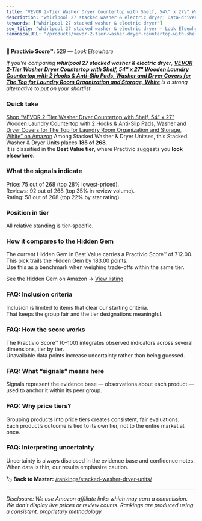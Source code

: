 ```yaml
---
title: "VEVOR 2-Tier Washer Dryer Countertop with Shelf, 54\" x 27\" Wooden Laundry Countertop with 2 Hooks & Anti-Slip Pads, Washer and Dryer Covers for The Top for Laundry Room Organization and Storage, White"
description: "whirlpool 27 stacked washer & electric dryer: Data-driven ranking using the Practivio Score™. Positioned by quality, value, demand, findability, momentum."
keywords: ["whirlpool 27 stacked washer & electric dryer"]
seo_title: "whirlpool 27 stacked washer & electric dryer — Look Elsewhere (2025)"
canonicalURL: "/products/vevor-2-tier-washer-dryer-countertop-with-shelf-54-x-27-wooden-laundry-countertop-with-2-hooks-anti-slip-pads-washer-and-dryer-covers-for-the-top-for-laundry-room-organization-and-storage-white-B0DSL8XQBN/"
---
```


**🚫 Practivio Score™:** 529 — _Look Elsewhere_


*If you're comparing **whirlpool 27 stacked washer & electric dryer**, **[VEVOR 2-Tier Washer Dryer Countertop with Shelf, 54" x 27" Wooden Laundry Countertop with 2 Hooks & Anti-Slip Pads, Washer and Dryer Covers for The Top for Laundry Room Organization and Storage, White](https://www.amazon.com/dp/B0DSL8XQBN?tag=practivio-20)** is a strong alternative to put on your shortlist.*
### Quick take
[Shop “VEVOR 2-Tier Washer Dryer Countertop with Shelf, 54" x 27" Wooden Laundry Countertop with 2 Hooks & Anti-Slip Pads, Washer and Dryer Covers for The Top for Laundry Room Organization and Storage, White” on Amazon](https://www.amazon.com/dp/B0DSL8XQBN?tag=practivio-20)
Among Stacked Washer & Dryer Unitses, this Stacked Washer & Dryer Units places **185 of 268**.  
It is classified in the **Best Value tier**, where Practivio suggests you **look elsewhere**.

### What the signals indicate
Price: 75 out of 268 (top 28% lowest-priced).  
Reviews: 92 out of 268 (top 35% in review volume).  
Rating: 58 out of 268 (top 22% by star rating).  

### Position in tier
All relative standing is tier-specific.

### How it compares to the Hidden Gem
The current Hidden Gem in Best Value carries a Practivio Score™ of 712.00.  
This pick trails the Hidden Gem by 183.00 points.  
Use this as a benchmark when weighing trade-offs within the same tier.  

See the Hidden Gem on Amazon → [View listing](https://www.amazon.com/dp/B095KG5FPT?tag=practivio-20)

### FAQ: Inclusion criteria
Inclusion is limited to items that clear our starting criteria.  
That keeps the group fair and the tier designations meaningful.

### FAQ: How the score works
The Practivio Score™ (0–100) integrates observed indicators across several dimensions, tier by tier.  
Unavailable data points increase uncertainty rather than being guessed.

### FAQ: What “signals” means here
Signals represent the evidence base — observations about each product — used to anchor it within its peer group.

### FAQ: Why price tiers?
Grouping products into price tiers creates consistent, fair evaluations.  
Each product’s outcome is tied to its own tier, not to the entire market at once.

### FAQ: Interpreting uncertainty
Uncertainty is always disclosed in the evidence base and confidence notes.  
When data is thin, our results emphasize caution.


🏷️ **Back to Master:** [/rankings/stacked-washer-dryer-units/](/rankings/stacked-washer-dryer-units/)

---
_Disclosure: We use Amazon affiliate links which may earn a commission. We don’t display live prices or review counts. Rankings are produced using a consistent, proprietary methodology._
